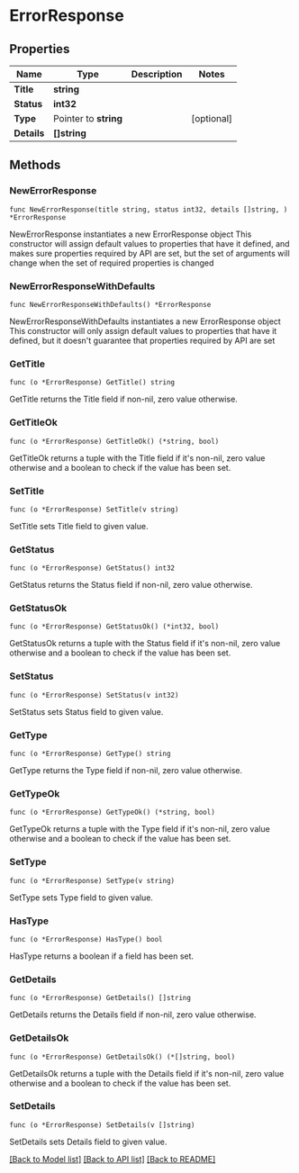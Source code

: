 # ErrorResponse

## Properties

Name | Type | Description | Notes
------------ | ------------- | ------------- | -------------
**Title** | **string** |  | 
**Status** | **int32** |  | 
**Type** | Pointer to **string** |  | [optional] 
**Details** | **[]string** |  | 

## Methods

### NewErrorResponse

`func NewErrorResponse(title string, status int32, details []string, ) *ErrorResponse`

NewErrorResponse instantiates a new ErrorResponse object
This constructor will assign default values to properties that have it defined,
and makes sure properties required by API are set, but the set of arguments
will change when the set of required properties is changed

### NewErrorResponseWithDefaults

`func NewErrorResponseWithDefaults() *ErrorResponse`

NewErrorResponseWithDefaults instantiates a new ErrorResponse object
This constructor will only assign default values to properties that have it defined,
but it doesn't guarantee that properties required by API are set

### GetTitle

`func (o *ErrorResponse) GetTitle() string`

GetTitle returns the Title field if non-nil, zero value otherwise.

### GetTitleOk

`func (o *ErrorResponse) GetTitleOk() (*string, bool)`

GetTitleOk returns a tuple with the Title field if it's non-nil, zero value otherwise
and a boolean to check if the value has been set.

### SetTitle

`func (o *ErrorResponse) SetTitle(v string)`

SetTitle sets Title field to given value.


### GetStatus

`func (o *ErrorResponse) GetStatus() int32`

GetStatus returns the Status field if non-nil, zero value otherwise.

### GetStatusOk

`func (o *ErrorResponse) GetStatusOk() (*int32, bool)`

GetStatusOk returns a tuple with the Status field if it's non-nil, zero value otherwise
and a boolean to check if the value has been set.

### SetStatus

`func (o *ErrorResponse) SetStatus(v int32)`

SetStatus sets Status field to given value.


### GetType

`func (o *ErrorResponse) GetType() string`

GetType returns the Type field if non-nil, zero value otherwise.

### GetTypeOk

`func (o *ErrorResponse) GetTypeOk() (*string, bool)`

GetTypeOk returns a tuple with the Type field if it's non-nil, zero value otherwise
and a boolean to check if the value has been set.

### SetType

`func (o *ErrorResponse) SetType(v string)`

SetType sets Type field to given value.

### HasType

`func (o *ErrorResponse) HasType() bool`

HasType returns a boolean if a field has been set.

### GetDetails

`func (o *ErrorResponse) GetDetails() []string`

GetDetails returns the Details field if non-nil, zero value otherwise.

### GetDetailsOk

`func (o *ErrorResponse) GetDetailsOk() (*[]string, bool)`

GetDetailsOk returns a tuple with the Details field if it's non-nil, zero value otherwise
and a boolean to check if the value has been set.

### SetDetails

`func (o *ErrorResponse) SetDetails(v []string)`

SetDetails sets Details field to given value.



[[Back to Model list]](../README.md#documentation-for-models) [[Back to API list]](../README.md#documentation-for-api-endpoints) [[Back to README]](../README.md)


